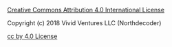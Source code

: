 [Creative Commons Attribution 4.0 International 
License](http://creativecommons.org/licenses/by/4.0/)

Copyright (c) 2018 Vivid Ventures LLC (Northdecoder)

[cc by 4.0 License](https://creativecommons.org/licenses/by/4.0/legalcode)

